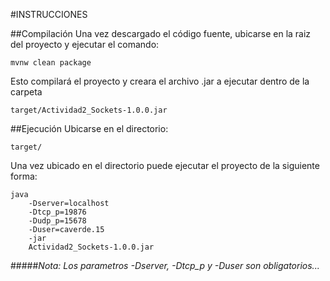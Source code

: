 #INSTRUCCIONES

##Compilación
Una vez descargado el código fuente, ubicarse en la raiz del proyecto y ejecutar el comando:

    mvnw clean package
    
Esto compilará el proyecto y creara el archivo .jar a ejecutar dentro de la carpeta 

    target/Actividad2_Sockets-1.0.0.jar
    
##Ejecución
Ubicarse en el directorio: 

    target/
    
Una vez ubicado en el directorio puede ejecutar el proyecto de la siguiente forma:

    java 
        -Dserver=localhost 
        -Dtcp_p=19876 
        -Dudp_p=15678 
        -Duser=caverde.15 
        -jar 
        Actividad2_Sockets-1.0.0.jar
        
#####*Nota: Los parametros -Dserver, -Dtcp_p y -Duser son obligatorios...*